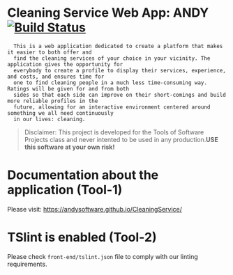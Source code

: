 # Cleaning Service Web App: ANDY [![Build Status](https://travis-ci.com/andysoftware/CleaningService.svg?branch=develop)](https://travis-ci.com/andysoftware/CleaningService)

      This is a web application dedicated to create a platform that makes it easier to both offer and
      find the cleaning services of your choice in your vicinity. The application gives the opportunity for
      everybody to create a profile to display their services, experience, and costs, and ensures time for
      one to find cleaning people in a much less time-consuming way. Ratings will be given for and from both
      sides so that each side can improve on their short-comings and build more reliable profiles in the
      future, allowing for an interactive environment centered around something we all need continuously
      in our lives: cleaning.

> Disclaimer: This project is developed for the Tools of Software Projects class and never intented to be used in any production.**USE this software at your own risk!**

# Documentation about the application (Tool-1)
Please visit: https://andysoftware.github.io/CleaningService/
# TSlint is enabled (Tool-2)
Please check `front-end/tslint.json` file to comply with our linting requirements.
